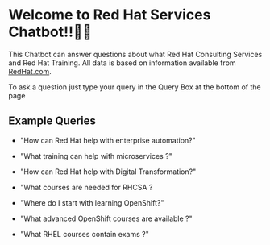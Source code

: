 # Welcome to Red Hat Services Chatbot!!🚀🤖

This Chatbot can answer questions about what Red Hat Consulting Services and Red Hat Training.
All data is based on information available from [RedHat.com](https://www.redhat.com).

To ask a question just type your query in the Query Box at the bottom of the page

## Example Queries 

* "How can Red Hat help with enterprise automation?"

* "What training can help with microservices ?"

* "How can Red Hat help with Digital Transformation?"

* "What courses are needed for RHCSA ?

* "Where do I start with learning OpenShift?"

* "What advanced OpenShift courses are available ?"

* "What RHEL courses contain exams ?"
